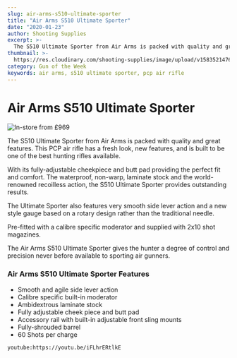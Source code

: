 ```yaml
---
slug: air-arms-s510-ultimate-sporter
title: "Air Arms S510 Ultimate Sporter"
date: "2020-01-23"
author: Shooting Supplies
excerpt: >-
  The S510 Ultimate Sporter from Air Arms is packed with quality and great features.
thumbnail: >-
  https://res.cloudinary.com/shooting-supplies/image/upload/v1583521476/guns/Air-Arms-Ultimate-Sporter-177-Black-Air-Rifle-scaled_glg6d0.jpg
category: Gun of the Week
keywords: air arms, s510 ultimate sporter, pcp air rifle
---
```


# **Air Arms S510 Ultimate Sporter**

![In-store from £969](https://res.cloudinary.com/shooting-supplies/image/upload/v1583521476/guns/Air-Arms-Ultimate-Sporter-177-Black-Air-Rifle-scaled_glg6d0.jpg)

The S510 Ultimate Sporter from Air Arms is packed with quality and great features. This PCP air rifle has a fresh look, new features, and is built to be one of the best hunting rifles available.

With its fully-adjustable cheekpiece and butt pad providing the perfect fit and comfort. The waterproof, non-warp, laminate stock and the world-renowned recoilless action, the S510 Ultimate Sporter provides outstanding results.

The Ultimate Sporter also features very smooth side lever action and a new style gauge based on a rotary design rather than the traditional needle.

Pre-fitted with a calibre specific moderator and supplied with 2x10 shot magazines.

The Air Arms S510 Ultimate Sporter gives the hunter a degree of control and precision never before available to sporting air gunners.

### Air Arms S510 Ultimate Sporter Features

- Smooth and agile side lever action
- Calibre specific built-in moderator
- Ambidextrous laminate stock
- Fully adjustable cheek piece and butt pad
- Accessory rail with built-in adjustable front sling mounts
- Fully-shrouded barrel
- 60 Shots per charge

`youtube:https://youtu.be/iFLhrERtlkE`
